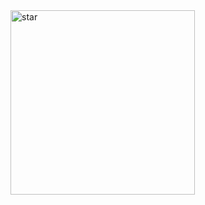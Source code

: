 <img width="295" alt="star" src="https://user-images.githubusercontent.com/82192935/117575423-a75ca780-b11c-11eb-81b6-979827016129.PNG">
